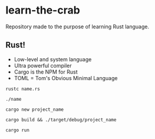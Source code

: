# learn-the-crab
Repository made to the purpose of learning Rust language.

## Rust!
- Low-level and system language
- Ultra powerful compiler
- Cargo is the NPM for Rust
- TOML = Tom's Obvious Minimal Language

```rustc name.rs```

```./name```

```cargo new project_name```

```cargo build && ./target/debug/project_name```

```cargo run```
